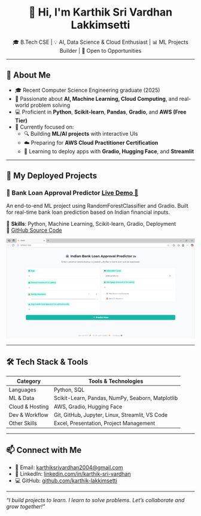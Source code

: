 <h1 align="center">👋 Hi, I'm Karthik Sri Vardhan Lakkimsetti</h1>
<p align="center">
🎓 B.Tech CSE | 💡 AI, Data Science & Cloud Enthusiast | 📊 ML Projects Builder | 🚀 Open to Opportunities  
</p>

---

## 🚀 About Me

- 🎓 Recent Computer Science Engineering graduate (2025)
- 🧠 Passionate about **AI, Machine Learning, Cloud Computing**, and real-world problem solving  
- 💻 Proficient in **Python**, **Scikit-learn**, **Pandas**, **Gradio**, and **AWS (Free Tier)**
- 🌱 Currently focused on:
  - 🔍 Building **ML/AI projects** with interactive UIs
  - ☁️ Preparing for **AWS Cloud Practitioner Certification**
  - 🚀 Learning to deploy apps with **Gradio, Hugging Face**, and **Streamlit**

---

## 🚀 My Deployed Projects

### 🏦 Bank Loan Approval Predictor [Live Demo 🔗](https://huggingface.co/spaces/karthik-lakkimsetti/bank-loan-predictor)
An end-to-end ML project using RandomForestClassifier and Gradio. Built for real-time bank loan prediction based on Indian financial inputs.

🧠 **Skills**: Python, Machine Learning, Scikit-learn, Gradio, Deployment  
📂 [GitHub Source Code](https://github.com/karthik-lakkimsetti/BankLoanPrediction)


<img src="https://raw.githubusercontent.com/karthik-lakkimsetti/BankLoanPrediction/main/Screenshot_UI.png" width="700" alt="Gradio UI Screenshot"/>

---

## 🛠️ Tech Stack & Tools

| Category         | Tools & Technologies |
|------------------|----------------------|
| Languages        | Python, SQL          |
| ML & Data        | Scikit-Learn, Pandas, NumPy, Seaborn, Matplotlib |
| Cloud & Hosting  | AWS, Gradio, Hugging Face |
| Dev & Workflow   | Git, GitHub, Jupyter, Linux, Streamlit, VS Code |
| Other Skills     | Excel, Presentation, Project Management |

---

## 📫 Connect with Me

- 📧 Email: karthiksrivardhan2004@gmail.com  
- 💼 LinkedIn: [linkedin.com/in/karthik-sri-vardhan](https://www.linkedin.com/in/karthik-sri-vardhan/)  
- 💻 GitHub: [github.com/karthik-lakkimsetti](https://github.com/karthik-lakkimsetti)

---

_“I build projects to learn. I learn to solve problems. Let’s collaborate and grow together!”_
